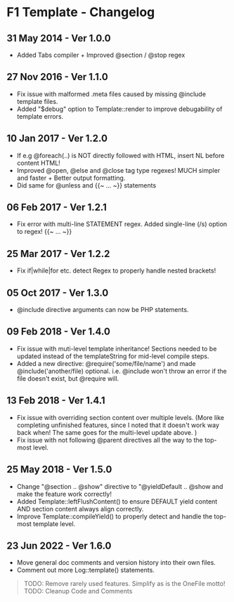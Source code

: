 # F1 Template - Changelog

## 31 May 2014 - Ver 1.0.0
  - Added Tabs compiler + Improved @section / @stop regex

## 27 Nov 2016 - Ver 1.1.0
  - Fix issue with malformed .meta files caused by missing @include template files.
  - Added "$debug" option to Template::render to improve debugability of template errors.

## 10 Jan 2017 - Ver 1.2.0
   - If e.g @foreach(..) is NOT directly followed with HTML, insert NL before content HTML!
   - Improved @open, @else and @close tag type regexes! MUCH simpler and faster + Better output formatting.
   - Did same for @unless and {{\~ ... \~}} statements

## 06 Feb 2017 - Ver 1.2.1
  - Fix error with multi-line STATEMENT regex. Added single-line (/s) option to regex!  {{\~ ... \~}}

## 25 Mar 2017 - Ver 1.2.2
  - Fix if|while|for etc. detect Regex to properly handle nested brackets!

## 05 Oct 2017 - Ver 1.3.0
  - @include directive arguments can now be PHP statements.

## 09 Feb 2018 - Ver 1.4.0
 - Fix issue with muti-level template inheritance! Sections needed to be updated instead of
   the templateString for mid-level compile steps.
 - Added a new directive: @require('some/file/name') and made @include('another/file) optional.
   i.e. @include won't throw an error if the file doesn't exist, but @require will.

## 13 Feb 2018 - Ver 1.4.1
 - Fix issue with overriding section content over multiple levels. (More like completing unfinished features,
    since I noted that it doesn't work way back when! The same goes for the multi-level update above. )
 - Fix issue with not following @parent directives all the way to the top-most level.

## 25 May 2018 - Ver 1.5.0
 - Change "@section .. @show" directive to "@yieldDefault .. @show and make the feature work correctly!
 - Added Template::leftFlushContent() to ensure DEFAULT yield content AND section content
   always align correctly.
 - Improve Template::compileYield() to properly detect and handle the top-most template level.

## 23 Jun 2022 - Ver 1.6.0
 - Move general doc comments and version history into their own files.
 - Comment out more Log::template() statements.

> TODO: Remove rarely used features. Simplify as is the OneFile motto!
> TODO: Cleanup Code and Comments
